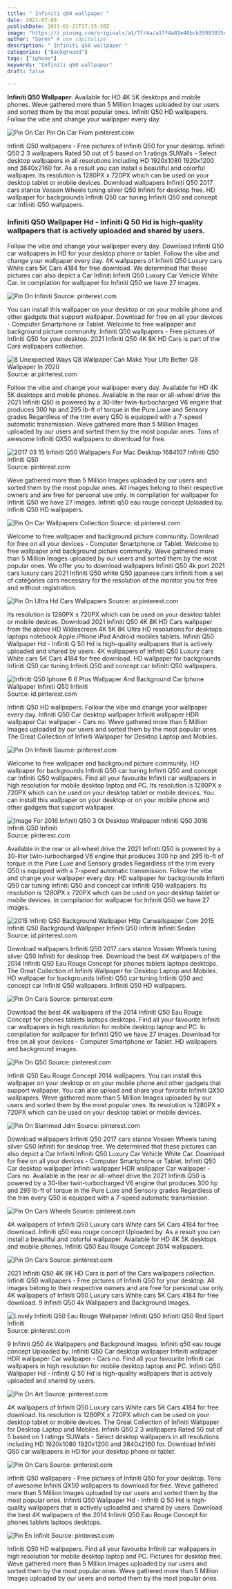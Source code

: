 ```yaml
---
title: " Infiniti q50 wallpaper "
date: 2021-07-08
publishDate: 2021-02-21T17:35:20Z
image: "https://i.pinimg.com/originals/a1/7f/4a/a17f4a81e40bcb35993835c027ae0dfe.jpg"
author: "Soren" # use capitalize
description: " Infiniti q50 wallpaper "
categories: ["Background"]
tags: ["iphone"]
keywords: "Infiniti q50 wallpaper"
draft: false

---
```



**Infiniti Q50 Wallpaper**. Available for HD 4K 5K desktops and mobile phones. Weve gathered more than 5 Million Images uploaded by our users and sorted them by the most popular ones. Infiniti Q50 HD wallpapers. Follow the vibe and change your wallpaper every day.

![Pin On Car](https://i.pinimg.com/originals/30/92/6a/30926a2f8709f37c00c1188bbfae1d27.jpg "Pin On Car")
Pin On Car From pinterest.com


Infiniti Q50 wallpapers - Free pictures of Infiniti Q50 for your desktop. Infiniti Q50 2 3 wallpapers Rated 50 out of 5 based on 1 ratings SUWalls - Select desktop wallpapers in all resolutions including HD 1920x1080 1920x1200 and 3840x2160 for. As a result you can install a beautiful and colorful wallpaper. Its resolution is 1280PX x 720PX which can be used on your desktop tablet or mobile devices. Download wallpapers Infiniti Q50 2017 cars stance Vossen Wheels tuning silver Q50 Infiniti for desktop free. HD wallpaper for backgrounds Infiniti Q50 car tuning Infiniti Q50 and concept car Infiniti Q50 wallpapers.

### Infiniti Q50 Wallpaper Hd - Infiniti Q 50 Hd is high-quality wallpapers that is actively uploaded and shared by users.

Follow the vibe and change your wallpaper every day. Download Infiniti Q50 car wallpapers in HD for your desktop phone or tablet. Follow the vibe and change your wallpaper every day. 4K wallpapers of Infiniti Q50 Luxury cars White cars 5K Cars 4184 for free download. We determined that these pictures can also depict a Car Infiniti Infiniti Q50 Luxury Car Vehicle White Car. In compilation for wallpaper for Infiniti Q50 we have 27 images.


![Pin On Infiniti](https://i.pinimg.com/originals/d1/ad/22/d1ad22aa301721598fee7e6a35e9e695.jpg "Pin On Infiniti")
Source: pinterest.com

You can install this wallpaper on your desktop or on your mobile phone and other gadgets that support wallpaper. Download for free on all your devices - Computer Smartphone or Tablet. Welcome to free wallpaper and background picture community. Infiniti Q50 wallpapers - Free pictures of Infiniti Q50 for your desktop. 2021 Infiniti Q50 4K 8K HD Cars is part of the Cars wallpapers collection.

![8 Unexpected Ways Q8 Wallpaper Can Make Your Life Better Q8 Wallpaper In 2020](https://i.pinimg.com/564x/7f/d2/42/7fd242e8648db027fe8e0146521e548c.jpg "8 Unexpected Ways Q8 Wallpaper Can Make Your Life Better Q8 Wallpaper In 2020")
Source: ar.pinterest.com

Follow the vibe and change your wallpaper every day. Available for HD 4K 5K desktops and mobile phones. Available in the rear or all-wheel drive the 2021 Infiniti Q50 is powered by a 30-liter twin-turbocharged V6 engine that produces 300 hp and 295 lb-ft of torque in the Pure Luxe and Sensory grades Regardless of the trim every Q50 is equipped with a 7-speed automatic transmission. Weve gathered more than 5 Million Images uploaded by our users and sorted them by the most popular ones. Tons of awesome Infiniti QX50 wallpapers to download for free.

![2017 03 15 Infiniti Q50 Wallpapers For Mac Desktop 1684107 Infiniti Q50 Infiniti Q50](https://i.pinimg.com/originals/0c/d0/15/0cd015a8bbad6b11d35067106d0ffa33.jpg "2017 03 15 Infiniti Q50 Wallpapers For Mac Desktop 1684107 Infiniti Q50 Infiniti Q50")
Source: pinterest.com

Weve gathered more than 5 Million Images uploaded by our users and sorted them by the most popular ones. All images belong to their respective owners and are free for personal use only. In compilation for wallpaper for Infiniti Q50 we have 27 images. Infiniti q50 eau rouge concept Uploaded by. Infiniti Q50 HD wallpapers.

![Pin On Car Wallpapers Collection](https://i.pinimg.com/originals/fa/cb/a5/facba57409b55a57b29dcaa7dc14d983.jpg "Pin On Car Wallpapers Collection")
Source: id.pinterest.com

Welcome to free wallpaper and background picture community. Download for free on all your devices - Computer Smartphone or Tablet. Welcome to free wallpaper and background picture community. Weve gathered more than 5 Million Images uploaded by our users and sorted them by the most popular ones. We offer you to download wallpapers Infiniti Q50 4k port 2021 cars luxury cars 2021 Infiniti Q50 white Q50 japanese cars Infiniti from a set of categories cars necessary for the resolution of the monitor you for free and without registration.

![Pin On Ultra Hd Cars Wallpapers](https://i.pinimg.com/originals/b2/ce/64/b2ce64a3d99e492ca3953ca15946abb5.jpg "Pin On Ultra Hd Cars Wallpapers")
Source: ar.pinterest.com

Its resolution is 1280PX x 720PX which can be used on your desktop tablet or mobile devices. Download 2021 Infiniti Q50 4K 8K HD Cars wallpaper from the above HD Widescreen 4K 5K 8K Ultra HD resolutions for desktops laptops notebook Apple iPhone iPad Android mobiles tablets. Infiniti Q50 Wallpaper Hd - Infiniti Q 50 Hd is high-quality wallpapers that is actively uploaded and shared by users. 4K wallpapers of Infiniti Q50 Luxury cars White cars 5K Cars 4184 for free download. HD wallpaper for backgrounds Infiniti Q50 car tuning Infiniti Q50 and concept car Infiniti Q50 wallpapers.

![Infiniti Q50 Iphone 6 6 Plus Wallpaper And Background Car Iphone Wallpaper Infiniti Q50 Infiniti](https://i.pinimg.com/originals/20/2a/ff/202aff071518833e044bc2219c61c045.jpg "Infiniti Q50 Iphone 6 6 Plus Wallpaper And Background Car Iphone Wallpaper Infiniti Q50 Infiniti")
Source: id.pinterest.com

Infiniti Q50 HD wallpapers. Follow the vibe and change your wallpaper every day. Infiniti Q50 Car desktop wallpaper Infiniti wallpaper HDR wallpaper Car wallpaper - Cars no. Weve gathered more than 5 Million Images uploaded by our users and sorted them by the most popular ones. The Great Collection of Infiniti Wallpaper for Desktop Laptop and Mobiles.

![Pin On Infiniti](https://i.pinimg.com/originals/c8/83/b1/c883b13ce71ec5f5d73b78d35a46deca.png "Pin On Infiniti")
Source: pinterest.com

Welcome to free wallpaper and background picture community. HD wallpaper for backgrounds Infiniti Q50 car tuning Infiniti Q50 and concept car Infiniti Q50 wallpapers. Find all your favourite Infiniti car wallpapers in high resolution for mobile desktop laptop and PC. Its resolution is 1280PX x 720PX which can be used on your desktop tablet or mobile devices. You can install this wallpaper on your desktop or on your mobile phone and other gadgets that support wallpaper.

![Image For 2016 Infiniti Q50 3 0t Desktop Wallpaper Infiniti Q50 2016 Infiniti Q50 Infiniti](https://i.pinimg.com/originals/87/20/af/8720af70c977a7ef5d48c1127387d86d.jpg "Image For 2016 Infiniti Q50 3 0t Desktop Wallpaper Infiniti Q50 2016 Infiniti Q50 Infiniti")
Source: pinterest.com

Available in the rear or all-wheel drive the 2021 Infiniti Q50 is powered by a 30-liter twin-turbocharged V6 engine that produces 300 hp and 295 lb-ft of torque in the Pure Luxe and Sensory grades Regardless of the trim every Q50 is equipped with a 7-speed automatic transmission. Follow the vibe and change your wallpaper every day. HD wallpaper for backgrounds Infiniti Q50 car tuning Infiniti Q50 and concept car Infiniti Q50 wallpapers. Its resolution is 1280PX x 720PX which can be used on your desktop tablet or mobile devices. In compilation for wallpaper for Infiniti Q50 we have 27 images.

![2015 Infiniti Q50 Background Wallpaper Http Carwallspaper Com 2015 Infiniti Q50 Background Wallpaper Infiniti Q50 Infiniti Infiniti Sedan](https://i.pinimg.com/originals/54/b5/94/54b594cd2d7d45d4ebabeb06db05b5d7.jpg "2015 Infiniti Q50 Background Wallpaper Http Carwallspaper Com 2015 Infiniti Q50 Background Wallpaper Infiniti Q50 Infiniti Infiniti Sedan")
Source: id.pinterest.com

Download wallpapers Infiniti Q50 2017 cars stance Vossen Wheels tuning silver Q50 Infiniti for desktop free. Download the best 4K wallpapers of the 2014 Infiniti Q50 Eau Rouge Concept for phones tablets laptops desktops. The Great Collection of Infiniti Wallpaper for Desktop Laptop and Mobiles. HD wallpaper for backgrounds Infiniti Q50 car tuning Infiniti Q50 and concept car Infiniti Q50 wallpapers. Infiniti Q50 HD wallpapers.

![Pin On Cars](https://i.pinimg.com/originals/aa/09/17/aa0917798eb1ecb6b7dae781ca71ab82.jpg "Pin On Cars")
Source: pinterest.com

Download the best 4K wallpapers of the 2014 Infiniti Q50 Eau Rouge Concept for phones tablets laptops desktops. Find all your favourite Infiniti car wallpapers in high resolution for mobile desktop laptop and PC. In compilation for wallpaper for Infiniti Q50 we have 27 images. Download for free on all your devices - Computer Smartphone or Tablet. HD wallpapers and background images.

![Pin On Q50](https://i.pinimg.com/originals/ea/f3/39/eaf33959f47bfd00e1f26f7dbca5b16e.jpg "Pin On Q50")
Source: pinterest.com

Infiniti Q50 Eau Rouge Concept 2014 wallpapers. You can install this wallpaper on your desktop or on your mobile phone and other gadgets that support wallpaper. You can also upload and share your favorite Infiniti QX50 wallpapers. Weve gathered more than 5 Million Images uploaded by our users and sorted them by the most popular ones. Its resolution is 1280PX x 720PX which can be used on your desktop tablet or mobile devices.

![Pin On Slammed Jdm](https://i.pinimg.com/originals/56/66/cb/5666cb400d68e9b21284491431469082.jpg "Pin On Slammed Jdm")
Source: pinterest.com

Download wallpapers Infiniti Q50 2017 cars stance Vossen Wheels tuning silver Q50 Infiniti for desktop free. We determined that these pictures can also depict a Car Infiniti Infiniti Q50 Luxury Car Vehicle White Car. Download for free on all your devices - Computer Smartphone or Tablet. Infiniti Q50 Car desktop wallpaper Infiniti wallpaper HDR wallpaper Car wallpaper - Cars no. Available in the rear or all-wheel drive the 2021 Infiniti Q50 is powered by a 30-liter twin-turbocharged V6 engine that produces 300 hp and 295 lb-ft of torque in the Pure Luxe and Sensory grades Regardless of the trim every Q50 is equipped with a 7-speed automatic transmission.

![Pin On Cars Wheels](https://i.pinimg.com/originals/a7/ea/61/a7ea61c8f6978419c9f6a540fd7e450d.png "Pin On Cars Wheels")
Source: pinterest.com

4K wallpapers of Infiniti Q50 Luxury cars White cars 5K Cars 4184 for free download. Infiniti q50 eau rouge concept Uploaded by. As a result you can install a beautiful and colorful wallpaper. Available for HD 4K 5K desktops and mobile phones. Infiniti Q50 Eau Rouge Concept 2014 wallpapers.

![Pin On Cars](https://i.pinimg.com/originals/09/84/de/0984ded401185bc4b07ca3b8318c9842.jpg "Pin On Cars")
Source: pinterest.com

2021 Infiniti Q50 4K 8K HD Cars is part of the Cars wallpapers collection. Infiniti Q50 wallpapers - Free pictures of Infiniti Q50 for your desktop. All images belong to their respective owners and are free for personal use only. 4K wallpapers of Infiniti Q50 Luxury cars White cars 5K Cars 4184 for free download. 9 Infiniti Q50 4k Wallpapers and Background Images.

![Lovely Infiniti Q50 Eau Rouge Wallpaper Infiniti Q50 Infiniti Q50 Red Sport Infiniti](https://i.pinimg.com/originals/bd/f7/73/bdf7733b0d7beffc963267064bac5472.jpg "Lovely Infiniti Q50 Eau Rouge Wallpaper Infiniti Q50 Infiniti Q50 Red Sport Infiniti")
Source: pinterest.com

9 Infiniti Q50 4k Wallpapers and Background Images. Infiniti q50 eau rouge concept Uploaded by. Infiniti Q50 Car desktop wallpaper Infiniti wallpaper HDR wallpaper Car wallpaper - Cars no. Find all your favourite Infiniti car wallpapers in high resolution for mobile desktop laptop and PC. Infiniti Q50 Wallpaper Hd - Infiniti Q 50 Hd is high-quality wallpapers that is actively uploaded and shared by users.

![Pin On Art](https://i.pinimg.com/originals/23/02/49/23024996aed68df6a06d8d00baf73c0a.jpg "Pin On Art")
Source: pinterest.com

4K wallpapers of Infiniti Q50 Luxury cars White cars 5K Cars 4184 for free download. Its resolution is 1280PX x 720PX which can be used on your desktop tablet or mobile devices. The Great Collection of Infiniti Wallpaper for Desktop Laptop and Mobiles. Infiniti Q50 2 3 wallpapers Rated 50 out of 5 based on 1 ratings SUWalls - Select desktop wallpapers in all resolutions including HD 1920x1080 1920x1200 and 3840x2160 for. Download Infiniti Q50 car wallpapers in HD for your desktop phone or tablet.

![Pin On Cars](https://i.pinimg.com/originals/51/f2/a5/51f2a5130fe9ae9e911a32d5b1a32cd2.png "Pin On Cars")
Source: pinterest.com

Infiniti Q50 wallpapers - Free pictures of Infiniti Q50 for your desktop. Tons of awesome Infiniti QX50 wallpapers to download for free. Weve gathered more than 5 Million Images uploaded by our users and sorted them by the most popular ones. Infiniti Q50 Wallpaper Hd - Infiniti Q 50 Hd is high-quality wallpapers that is actively uploaded and shared by users. Download the best 4K wallpapers of the 2014 Infiniti Q50 Eau Rouge Concept for phones tablets laptops desktops.

![Pin En Infinit](https://i.pinimg.com/originals/a1/7f/4a/a17f4a81e40bcb35993835c027ae0dfe.jpg "Pin En Infinit")
Source: pinterest.com

Infiniti Q50 HD wallpapers. Find all your favourite Infiniti car wallpapers in high resolution for mobile desktop laptop and PC. Pictures for desktop free. Weve gathered more than 5 Million Images uploaded by our users and sorted them by the most popular ones. Weve gathered more than 5 Million Images uploaded by our users and sorted them by the most popular ones.

